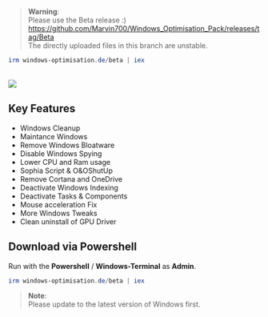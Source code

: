 > **Warning**: <BR>
Please use the Beta release :) <BR>
https://github.com/Marvin700/Windows_Optimisation_Pack/releases/tag/Beta <BR>
The directly uploaded files in this branch are unstable. <BR>

  ```powershell
irm windows-optimisation.de/beta | iex
  ```
<BR>
  
<img src="https://user-images.githubusercontent.com/98750428/232207696-fd8d756e-90b4-4652-a0c9-3dbac3b770e2.jpg">

## Key Features
* Windows Cleanup
* Maintance Windows
* Remove Windows Bloatware 
* Disable Windows Spying
* Lower CPU and Ram usage
* Sophia Script & O&OShutUp
* Remove Cortana and OneDrive
* Deactivate Windows Indexing 
* Deactivate Tasks & Components
* Mouse acceleration Fix
* More Windows Tweaks
* Clean uninstall of GPU Driver

## Download via Powershell
Run with the **Powershell** / **Windows-Terminal** as **Admin**.
  ```powershell
irm windows-optimisation.de/beta | iex
  ```
  
> **Note**: <BR> 
Please update to the latest version of Windows first. <BR>
